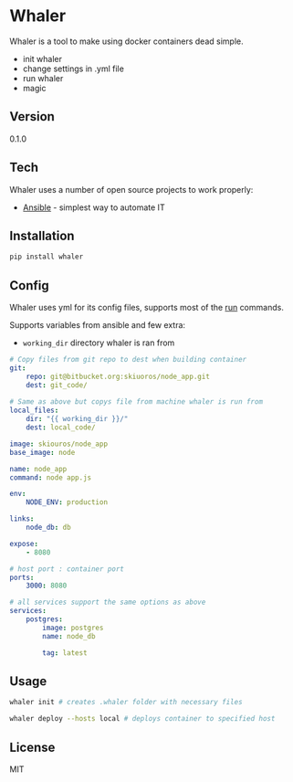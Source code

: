 Whaler
======

Whaler is a tool to make using docker containers dead simple.

- init whaler
- change settings in .yml file
- run whaler
- magic

Version
----
0.1.0

Tech
-----------

Whaler uses a number of open source projects to work properly:

* [Ansible] - simplest way to automate IT

Installation
--------------

```sh
pip install whaler
```

Config
------
Whaler uses yml for its config files, supports most of the [run] commands.

Supports variables from ansible and few extra:
* ```working_dir``` directory whaler is ran from

```yml
# Copy files from git repo to dest when building container
git:
    repo: git@bitbucket.org:skiuoros/node_app.git
    dest: git_code/
    
# Same as above but copys file from machine whaler is run from
local_files:
    dir: "{{ working_dir }}/"
    dest: local_code/

image: skiouros/node_app
base_image: node

name: node_app
command: node app.js

env:
    NODE_ENV: production

links:
    node_db: db

expose:
    - 8080

# host port : container port
ports:
    3000: 8080

# all services support the same options as above
services:
    postgres:
        image: postgres
        name: node_db

        tag: latest
```

Usage
-----

```sh
whaler init # creates .whaler folder with necessary files
```

```sh
whaler deploy --hosts local # deploys container to specified host
```

License
----

MIT

[ansible]:http://www.ansible.com/home
[run]:https://docs.docker.com/reference/run/